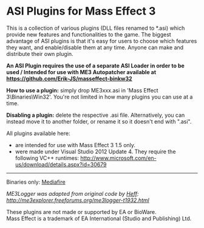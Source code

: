 # ASI Plugins for Mass Effect 3

This is a collection of various plugins (DLL files renamed to *.asi) which provide new features and functionalities to the game. The biggest advantage of ASI plugins is that it's easy for users to choose which features they want, and enable/disable them at any time. Anyone can make and distribute their own plugin.

**An ASI Plugin requires the use of a separate ASI Loader in order to be used / Intended for use with ME3 Autopatcher available at https://github.com/Erik-JS/masseffect-binkw32**

**How to use a plugin:** simply drop ME3xxx.asi in 'Mass Effect 3\Binaries\Win32'. You're not limited in how many plugins you can use at a time.

**Disabling a plugin:** delete the respective .asi file. Alternatively, you can instead move it to another folder, or rename it so it doesn't end with ".asi".

All plugins available here:
- are intended for use with Mass Effect 3 1.5 only.
- were made under Visual Studio 2012 Update 4. They require the following VC++ runtimes: http://www.microsoft.com/en-us/download/details.aspx?id=30679
 
-----------------------------------------------------------

Binaries only: [Mediafire](http://www.mediafire.com/download/x69uxvuhiqyfvh7/ME3-ASI.7z)

*ME3Logger was adapted from original code by [Heff](https://github.com/HeffU): http://me3explorer.freeforums.org/me3logger-t1932.html*

These plugins are not made or supported by EA or BioWare.<br />
Mass Effect is a trademark of EA International (Studio and Publishing) Ltd.